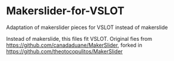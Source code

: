 Makerslider-for-VSLOT
=====================

Adaptation of makerslider pieces for VSLOT instead of makerslide

Instead of makerslide, this files fit VSLOT. Original fies from
https://github.com/canadaduane/MakerSlider, forked in
https://github.com/theotocopulitos/MakerSlider
